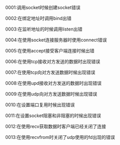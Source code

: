 0001:调用socket时候创建socket错误

0002:在绑定地址时调用bind出错

0003:在监听地址的时候调用listen出错

0004:在使用socket连接服务器时使用connect错误

0005:在使用accept接受客户端连接时候出错

0006:在使用tcp接收对方发送的数据时出现错误

0007:在使用tcp向对方发送数据时候出现错误

0008:在使用upd接收对方发送的数据时出现错误

0009:在使用udp向对方发送数据时候出现错误

0010:在设置端口复用时候出现错误

0011:在设置socket阻塞和非阻塞的时候出现错误

0012:在使用recv获取数据时客户端已经关闭了连接

0013:在使用recvfrom时关闭了udp使用的fd出现的错误

